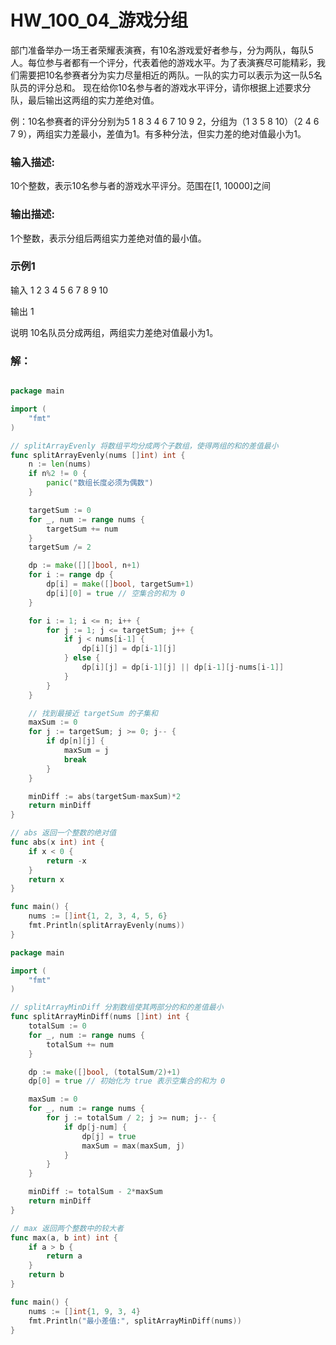 # HW_100_04_游戏分组

部门准备举办一场王者荣耀表演赛，有10名游戏爱好者参与，分为两队，每队5人。每位参与者都有一个评分，代表着他的游戏水平。为了表演赛尽可能精彩，我们需要把10名参赛者分为实力尽量相近的两队。一队的实力可以表示为这一队5名队员的评分总和。
现在给你10名参与者的游戏水平评分，请你根据上述要求分队，最后输出这两组的实力差绝对值。

例：10名参赛者的评分分别为5 1 8 3 4 6 7 10 9 2，分组为（1 3 5 8 10）（2 4  6 7 9），两组实力差最小，差值为1。有多种分法，但实力差的绝对值最小为1。

### 输入描述:
10个整数，表示10名参与者的游戏水平评分。范围在[1, 10000]之间

### 输出描述:
1个整数，表示分组后两组实力差绝对值的最小值。

### 示例1
输入 1 2 3 4 5 6 7 8 9 10

输出 1

说明 10名队员分成两组，两组实力差绝对值最小为1。

### 解：

```go

package main

import (
	"fmt"
)

// splitArrayEvenly 将数组平均分成两个子数组，使得两组的和的差值最小
func splitArrayEvenly(nums []int) int {
	n := len(nums)
	if n%2 != 0 {
		panic("数组长度必须为偶数")
	}

	targetSum := 0
	for _, num := range nums {
		targetSum += num
	}
	targetSum /= 2

	dp := make([][]bool, n+1)
	for i := range dp {
		dp[i] = make([]bool, targetSum+1)
		dp[i][0] = true // 空集合的和为 0
	}

	for i := 1; i <= n; i++ {
		for j := 1; j <= targetSum; j++ {
			if j < nums[i-1] {
				dp[i][j] = dp[i-1][j]
			} else {
				dp[i][j] = dp[i-1][j] || dp[i-1][j-nums[i-1]]
			}
		}
	}

	// 找到最接近 targetSum 的子集和
	maxSum := 0
	for j := targetSum; j >= 0; j-- {
		if dp[n][j] {
			maxSum = j
			break
		}
	}

	minDiff := abs(targetSum-maxSum)*2
	return minDiff
}

// abs 返回一个整数的绝对值
func abs(x int) int {
	if x < 0 {
		return -x
	}
	return x
}

func main() {
	nums := []int{1, 2, 3, 4, 5, 6}
	fmt.Println(splitArrayEvenly(nums))
}

```















```go
package main

import (
	"fmt"
)

// splitArrayMinDiff 分割数组使其两部分的和的差值最小
func splitArrayMinDiff(nums []int) int {
	totalSum := 0
	for _, num := range nums {
		totalSum += num
	}

	dp := make([]bool, (totalSum/2)+1)
	dp[0] = true // 初始化为 true 表示空集合的和为 0

	maxSum := 0
	for _, num := range nums {
		for j := totalSum / 2; j >= num; j-- {
			if dp[j-num] {
				dp[j] = true
				maxSum = max(maxSum, j)
			}
		}
	}

	minDiff := totalSum - 2*maxSum
	return minDiff
}

// max 返回两个整数中的较大者
func max(a, b int) int {
	if a > b {
		return a
	}
	return b
}

func main() {
	nums := []int{1, 9, 3, 4}
	fmt.Println("最小差值:", splitArrayMinDiff(nums))
}

```